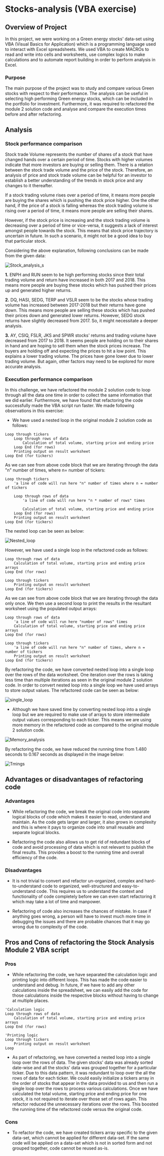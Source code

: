 # Stocks-analysis (VBA exercise)

## Overview of Project

In this project, we were working on a Green energy stocks' data-set using VBA (Visual Basics for Application)
which is a programming language used to interact with Excel spreadsheets. We used VBA to create MACROs to read and
write into cells and worksheets, use complex logics to make calculations and to automate report building in order to
perform analysis in Excel.

### Purpose

The main purpose of the project was to study and compare various Green stocks with respect to their performance.
The analysis can be useful in selecting high performing Green energy stocks, which can be included in the portfolio
for investment. Furthermore, it was required to refactored the module 2 solution code and analyse and compare the
execution times before and after refactoring.

## Analysis

### Stock performance comparison

Stock trade Volume represents the number of shares of a stock that have changed hands over a certain
period of time. Stocks with higher volumes indicate that more investors are buying or selling them.
There is a relation between the stock trade volume and the price of the stock. Therefore, an analysis
of price and stock trade volume can be helpful for an investor to establish a better understanding of
the trends in stock price and any changes to it thereafter.

If a stock trading volume rises over a period of time, it means more people are buying the shares which is
pushing the stock price higher. One the other hand, if the price of a stock is falling whereas the stock trading
volume is rising over a period of time, it means more people are selling their shares.

However, if the stock price is increasing and the stock trading volume is decreasing over a period of time or
vice-versa, it suggests a lack of interest amongst people towards the stock. This means that stock price
trajectory is uncertain in future. In such a scenario, it might not be a good idea to buy that particular stock.

Considering the above explanation, following conclusions can be made from the given data:

![Stock_analysis_s](Image_analysis/Stock_analysis_s.png)

**1.** ENPH and RUN seem to be high performing stocks since their total trading volume and return have
increased in both 2017 and 2018. This means more people are buying these stocks which has pushed their
prices up and generated higher returns.

**2.** DQ, HASI, SEDG, TERP and VSLR seem to be the stocks whose trading volume has increased between 2017-2018
but their returns have gone down. This means more people are selling these stocks which has pushed their prices
down and generated lower returns. However, SEDG stock returns have slightly decreased from 2017. So, it might
necessitate a deeper analysis.

**3.** AY, CSIQ, FSLR, JKS and SPWR stocks' returns and trading volume have decreased from 2017 to 2018. It seems
people are holding on to their shares in hand and are hoping to sell them when the stock prices increase.
The buyers are holding off and expecting the prices to hit a low point. This explains a lower trading volume.
The prices have gone lower due to lower trading volume. But again, other factors may need to be explored for
more accurate analysis.

### Execution performance comparison

In this challenge, we have refactored the module 2 solution code to loop through all the data one time in
order to collect the same information that we did earlier. Furthermore, we have found that refactoring the
code successfully made the VBA script run faster. We made following observations in this exercise:

- We have used a nested loop in the original module 2 solution code as follows:

```
Loop through tickers
    Loop through rows of data
        Calculation of total volume, starting price and ending price
    Loop End (for rows)
    Printing output on result worksheet 
Loop End (for tickers)
```

As we can see from above code block that we are iterating through the data "n" number of times, where n= number of tickers: 

```
Loop through tickers
    'a line of code will run here "n" number of times where n = number of tickers

    Loop through rows of data
        'a line of code will run here "n * number of rows" times

        Calculation of total volume, starting price and ending price
    Loop End (for rows)
    Printing output on result worksheet 
Loop End (for tickers)
```
The nested loop can be seen as below:

![Nested_loop](Image_analysis/Nested_loop.png)

However, we have used a single loop in the refactored code as follows:

```
Loop through rows of data
    Calculation of total volume, starting price and ending price arrays
Loop End (for rows)

Loop through tickers
    Printing output on result worksheet
Loop End (for tickers) 
```
As we can see from above code block that we are iterating through the data only once. We then use a second loop to
print the results in the resultant worksheet using the populated output arrays:

```
Loop through rows of data
    'a line of code will run here "number of rows" times
    Calculation of total volume, starting price and ending price arrays
Loop End (for rows)

Loop through tickers
    'a line of code will run here "n" number of times, where n = number of tickers
    Printing output on result worksheet
Loop End (for tickers)
```
By refactoring the code, we have converted nested loop into a single loop over the rows of the data worksheet.
One iteration over the rows is taking less time than multiple iterations as seen in the original module 2 solution code.
In order to convert nested loop into a single loop we have used arrays to store output values. The refactored code can be seen
as below:

![single_loop](Image_analysis/single_loop.png)

- Although we have saved time by converting nested loop into a single loop but we are required to make use
of arrays to store intermediate output values corresponding to each ticker. This means we are using more memory
in the refactored code as compared to the original module 2 solution code.

![Memory_analysis](Image_analysis/Memory_analysis.png)

By refactoring the code, we have reduced the running time from 1.480 seconds to 0.167 seconds as displayed in the image below: 

![Tmings](Image_analysis/Tmings.png)

## Advantages or disadvantages of refactoring code

### Advantages
 - While refactoring the code, we break the original code into separate logical blocks of code which makes it
 easier to read, understand and maintain. As the code gets larger and larger, it also grows in complexity and
 this is where it pays to organize code into small reusable and separate logical blocks.

 - Refactoring the code also allows us to get rid of redundant blocks of code and avoid processing of data which
 is not relevant to publish the final results. This provides a boost to the running time and overall efficiency of
 the code.

### Disadvantages
- It is not trivial to convert and refactor un-organized, complex and hard-to-understand code to organized,
well-structured and easy-to-understand code. This requires us to understand the context and functionality of
code completely before we can even start refactoring it which may take a lot of time and manpower.
 
- Refactoring of code also increases the chances of mistake. In case if anything goes wrong, a person will
have to invest much more time in debugging the issues and there are probable chances that it may go wrong due
to complexity of the code.

## Pros and Cons of refactoring the Stock Analysis Module 2 VBA script

### Pros

- While refactoring the code, we have separated the calculation logic and printing logic into different loops.
This has made the code easier to understand and debug.
In future, if we have to add any other calculations inside the spreadsheet, we can easily add the code for
those calculations inside the respective blocks without having to change at multiple places.

```
'Calculation logic
Loop through rows of data
    Calculation of total volume, starting price and ending price arrays
Loop End (for rows)

'Printing logic
Loop through tickers
    Printing output on result worksheet
Loop
```
- As part of refactoring, we have converted a nested loop into a single loop over the rows of data.
The given stocks' data was already sorted date-wise and all the stocks' data was grouped together for a
particular ticker. Due to this data pattern, it was redundant to loop over the all the rows of data for
each ticker. We could easily initialize a tickers array in the order of stocks that appear in the data
provided to us and then run a single loop over the rows to process various calculations. Once we have calculated
the total volume, starting price and ending price for one stock, it is not required to iterate over those set of
rows again. This refactor reduced the unnecessary iterations over the rows. This boosted the running time of the
refactored code versus the original code.

### Cons

- To refactor the code, we have created tickers array specific to the given data-set, which cannot be applied for
different data-set. If the same code will be applied on a data-set which is not in sorted form and not grouped together,
code cannot be reused as-is.

